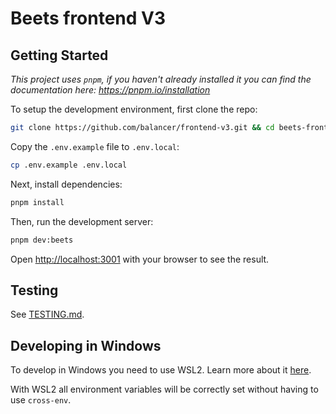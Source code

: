 # Beets frontend V3

## Getting Started

_This project uses `pnpm`, if you haven't already installed it you can find the documentation here:
https://pnpm.io/installation_

To setup the development environment, first clone the repo:

```bash
git clone https://github.com/balancer/frontend-v3.git && cd beets-frontend-v3
```

Copy the `.env.example` file to `.env.local`:

```bash
cp .env.example .env.local
```

Next, install dependencies:

```bash
pnpm install
```

Then, run the development server:

```bash
pnpm dev:beets
```

Open [http://localhost:3001](http://localhost:3001) with your browser to see the result.

## Testing

See [TESTING.md](./test/TESTING.md).

## Developing in Windows

To develop in Windows you need to use WSL2. Learn more about it
[here](https://learn.microsoft.com/en-us/windows/wsl/about).

With WSL2 all environment variables will be correctly set without having to use `cross-env`.
